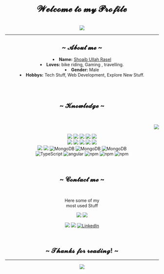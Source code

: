 <body>
  <center>
<h1 align="center">  𝓦𝓮𝓵𝓬𝓸𝓶𝓮 𝓽𝓸 𝓶𝔂 𝓟𝓻𝓸𝓯𝓲𝓵𝓮 </h1>
<br>
    <div align="center">
    <img src="https://komarev.com/ghpvc/?username=shoaibrasell&color=green"/>
    </div>
    <hr>

<h2 align="center">  ~ 𝓐𝓫𝓸𝓾𝓽 𝓶𝓮 ~  </h2>
  
<li>
 <b>Name:</b> <a href='' target=_blank>Shoaib Ullah Rasel</a></li>

<li>
<b>Loves:</b> bike riding, Gaming , travelling.
</li>
<li>
<b>Gender:</b> Male 
</li>
<li>
<b>Hobbys:</b> Tech Stuff, Web Development, Explore New Stuff.
</li>
<br><br><br>
</div>
<div>
<h2 align="center">            ~  𝓚𝓷𝓸𝔀𝓵𝓮𝓭𝓰𝓮  ~</h2>
 <br>
<p>
  <div align="center">
<img src="https://github-readme-stats.vercel.app/api/top-langs/?username=shoaibrasell&layout=Demo&count_private=true" align="right">
  </div>
</div>
<div>
  <br>
<p align="center"><img src="https://img.shields.io/badge/dot%20net%20-%23512BD4.svg?&style=for-the-badge&logo=dotnet&logoColor=white"/> <img src="https://img.shields.io/badge/html5%20-%23E34F26.svg?&style=for-the-badge&logo=html5&logoColor=white"/> <img src="https://img.shields.io/badge/css3%20-%231572B6.svg?&style=for-the-badge&logo=css3&logoColor=white"/> <img src="https://img.shields.io/badge/-C Sharp-239120?style=for-the-badge&logo=csharp&logoColor=white"/> <img src="https://img.shields.io/badge/-PHP-777BB4?style=for-the-badge&logo=php&logoColor=white"/> 
<br>
 <img src="https://img.shields.io/badge/node.js%20-%2343853D.svg?&style=for-the-badge&logo=node.js&logoColor=white"/> <img src="https://img.shields.io/badge/javascript%20-%23323330.svg?&style=for-the-badge&logo=javascript&logoColor=%23F7DF1E"/> <img src="https://img.shields.io/badge/git%20-%23F05033.svg?&style=for-the-badge&logo=git&logoColor=white"/> <img src="https://img.shields.io/badge/-SQL Server-CC2927?style=for-the-badge&logo=microsoftsqlserver&logoColor=white"/> <img src="https://img.shields.io/badge/-Bootstrap-7952B3?style=for-the-badge&logo=bootstrap&logoColor=white"/> 
 <br>
 <img src="https://img.shields.io/badge/React-%2361DAFB.svg?&style=for-the-badge&logo=react&logoColor=white"/>
 <img src="https://img.shields.io/badge/Github-%23181717.svg?&style=for-the-badge&logo=github&logoColor=white"/>
  <img alt="MongoDB" src="https://img.shields.io/badge/-MongoDB-13aa52?style=for-the-badge&logo=mongodb&logoColor=white" />
   <img alt="MongoDB" src="https://img.shields.io/badge/-Crystal-000000?style=for-the-badge&logo=crystal&logoColor=white" />
   <img alt="MongoDB" src="https://img.shields.io/badge/-Python-3776AB?style=for-the-badge&logo=python&logoColor=white" />
  <br>
  <img alt="TypeScript" src="https://img.shields.io/badge/-TypeScript-007ACC?style=for-the-badge&logo=typescript&logoColor=white" />
<img alt="angular" src="https://img.shields.io/badge/-Angular-DD0031?style=for-the-badge&logo=angular&logoColor=white" />
  <img alt="npm" src="https://img.shields.io/badge/-NPM-CB3837?style=for-the-badge&logo=npm&logoColor=white" />
   <img alt="npm" src="https://img.shields.io/badge/-DevExpress-FF7200?style=for-the-badge&logo=devexpress&logoColor=white" />
   <img alt="npm" src="https://img.shields.io/badge/-MySQL-4479A1?style=for-the-badge&logo=mysql&logoColor=white" />
 <br><br>
<br>
<h2 align="center">            ~ 𝓒𝓸𝓷𝓽𝓪𝓬𝓽 𝓶𝓮 ~ </h2>
  
<br>
<p align="center">Here some of my <br>
most used  Stuff </p>
<p align="center"><a href="https://twitter.com/snpsujon" target="_blank"><img src="https://img.shields.io/badge/snpsujon%20-%231DA1F2.svg?&style=for-the-badge&logo=Twitter&logoColor=white"/></a> <a href="https://discord.me/snpsujon" target="_blank"><img src="https://img.shields.io/badge/snpsujon%20-%237289DA.svg?&style=for-the-badge&logo=discord&logoColor=white"/></a></p>
<p align="center"><a href="https://twitch.tv/snpsujon" target="_blank"><img src="https://img.shields.io/badge/snpsujon%20-%239146FF.svg?&style=for-the-badge&logo=Twitch&logoColor=white"/></a> <a href="https://facebook.com/snpsujon" target="_blank"><img src="https://img.shields.io/badge/snpsujon-%231877F2.svg?&style=for-the-badge&logo=facebook&logoColor=white"/></a> <a href="https://www.linkedin.com/in/snpsujon" target="_blank"><img alt="LinkedIn" src="https://img.shields.io/badge/SNPSUJON-%230077B5.svg?&style=for-the-badge&logo=linkedin&logoColor=white" /></a></p>
</div>
<br>
<div>
<h2 align="center"> ~ 𝓣𝓱𝓪𝓷𝓴𝓼 𝓯𝓸𝓻 𝓻𝓮𝓪𝓭𝓲𝓷𝓰! ~ </h2>
<hr>
</div>
    <p align="center" >  
  <a href="https://github.com/shoaibrasell"> 
<img  src="https://github-readme-stats.vercel.app/api?username=shoaibrasell&&show_icons=true&theme=radical&count_private=true"/>
  </a>
  </p>
    
    
    
</div>
    </center>
</body>
